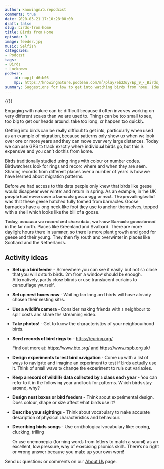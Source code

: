 ```yaml
---
author: knowingnaturepodcast
comments: true
date: 2020-03-21 17:10:28+00:00
draft: false
slug: birds-from-home
title: Birds from Home
episode: 9
image: feeder.jpg
music: Selfish
categories:
- Podcast
tags:
- Birds
- Lockdown
podbean:
    id: nupjf-d6cb05
    mp3: https://knowingnature.podbean.com/mf/play/eb23uy/Ep_9_-_Birds_from_home.mp3
summary: Suggestions for how to get into watching birds from home. Ideas for teaching about birds and migration.
---
```


{{<podcast-player>}}

Engaging with nature can be difficult because it often involves working on
very different scales than we are used to. Things can be too small to see, too
big to get our heads around, take too long, or happen too quickly.

Getting into birds can be really difficult to get into, particularly when used
as an example of migration, because patterns only show up when we look over
one or more years and they can move over very large distances. Today we can
use GPS to track exactly where individual birds go, but this is expensive and
you can’t do this from home.

Birds traditionally studied using rings with colour or number codes.
Birdwatchers look for rings and record where and when they are seen. Sharing
records from different places over a number of years is how we have learned
about migration patterns.

Before we had access to this data people only knew that birds like geese would
disappear over winter and return in spring. As an example, in the UK people
had never seen a barnacle goose egg or nest. The prevailing belief was that
these geese hatched fully formed from barnacles. Goose barnacles have a long
neck-like foot they use to anchor themselves, topped with a shell which looks
like the bill of a goose.

Today, because we record and share data, we know Barnacle geese breed in the
far north. Places like Greenland and Svalbard. There are more daylight hours
there in summer, so there is more plant growth and good for geese and their
young. They then fly south and overwinter in places like Scotland and the
Netherlands.

## Activity ideas

* **Set up a birdfeeder** \- Somewhere you can see it easily, but not so close
that you will disturb birds. 2m from a window should be enough. Alternatively,
partly close blinds or use translucent curtains to camouflage yourself.

* **Set up nest boxes now** \- Waiting too long and birds will have already
chosen their nesting sites.

* **Use a wildlife camera** \- Consider making friends with a neighbour to split
costs and share the streaming video.

* **Take photos!** \- Get to know the characteristics of your neighbourhood
birds.

* **Send records of bird rings to** \- <https://euring.org/>

    Find out more at: <https://www.bto.org/> and <https://www.rspb.org.uk/>

* **Design experiments to test bird navigation** \- Come up with a list of ways
to navigate and imagine an experiment to test if birds actually use it. Think
of small ways to change the experiment to rule out variables.

* **Keep a record of wildlife data collected by a class each year** \- You can
refer to it in the following year and look for patterns. Which birds stay
around, why?

* **Design nest boxes or bird feeders** \- Think about experimental design. Does
colour, shape or size affect what birds use it?

* **Describe your sightings** \- Think about vocabulary to make accurate
description of physical characteristics and behaviour.

* **Describing birds songs** \- Use ornithological vocabulary like: cooing,
clucking, trilling

    Or use onemonepia (forming words from letters to match a sound) as an
excellent, low pressure, way of exercising phonics skills. There’s no right or
wrong answer because you make up your own word!

  
Send us questions or comments on our [About Us](/about) page.
